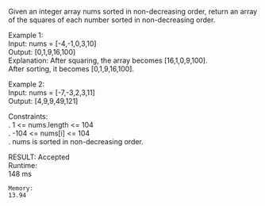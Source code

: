 Given an integer array nums sorted in non-decreasing order, return an array of the squares of each number sorted in non-decreasing order.

Example 1:  
    Input: nums = [-4,-1,0,3,10]  
    Output: [0,1,9,16,100]  
    Explanation: After squaring, the array becomes [16,1,0,9,100].  
    After sorting, it becomes [0,1,9,16,100].  

Example 2:  
    Input: nums = [-7,-3,2,3,11]  
    Output: [4,9,9,49,121]  
 

Constraints:  
    . 1 <= nums.length <= 104  
    . -104 <= nums[i] <= 104  
    . nums is sorted in non-decreasing order.  
    

RESULT: Accepted  
    Runtime:  
    148 ms  

    Memory:  
    13.94  